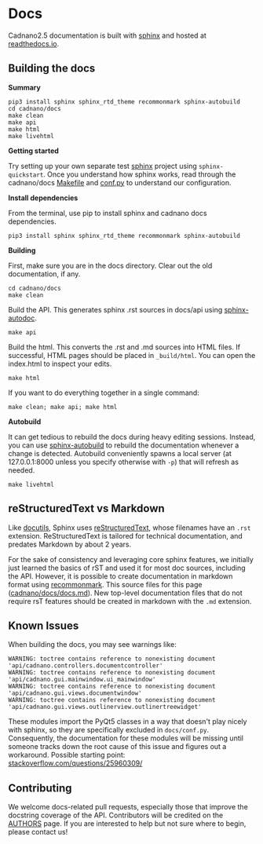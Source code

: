 
# Docs

Cadnano2.5 documentation is built with [sphinx] and hosted at [readthedocs.io].

## Building the docs

**Summary**

```
pip3 install sphinx sphinx_rtd_theme recommonmark sphinx-autobuild
cd cadnano/docs
make clean
make api
make html
make livehtml
```

**Getting started**

Try setting up your own separate test [sphinx] project using `sphinx-quickstart`. Once you understand how sphinx works, read through the cadnano/docs [Makefile] and [conf.py] to understand our configuration.

**Install dependencies**

From the terminal, use pip to install sphinx and cadnano docs dependencies.

```
pip3 install sphinx sphinx_rtd_theme recommonmark sphinx-autobuild
```

**Building**

First, make sure you are in the docs directory. Clear out the old documentation, if any.

```
cd cadnano/docs
make clean
```

Build the API. This generates sphinx .rst sources in docs/api using [sphinx-autodoc].


```
make api
```

Build the html. This converts the .rst and .md sources into HTML files. If successful, HTML pages should be placed in `_build/html`. You can open the index.html to inspect your edits.


```
make html
```

If you want to do everything together in a single command:

```
make clean; make api; make html
```


**Autobuild**

It can get tedious to rebuild the docs during heavy editing sessions. Instead, you can use [sphinx-autobuild] to rebuild the documentation whenever a change is detected. Autobuild conveniently spawns a local server (at 127.0.0.1:8000 unless you specify otherwise with `-p`) that will refresh as needed.

```
make livehtml
```

## reStructuredText vs Markdown

Like [docutils], Sphinx uses [reStructuredText], whose filenames have an `.rst` extension. ReStructuredText is tailored for technical documentation, and predates Markdown by about 2 years.

For the sake of consistency and leveraging core sphinx features, we initially just learned the basics of rST and used it for most doc sources, including the API. However, it is possible to create documentation in markdown format using [recommonmark]. This source files for this page ([cadnano/docs/docs.md]). New top-level documentation files that do not require rsT features should be created in markdown with the `.md` extension.


## Known Issues

When building the docs, you may see warnings like:

```
WARNING: toctree contains reference to nonexisting document 'api/cadnano.controllers.documentcontroller'
WARNING: toctree contains reference to nonexisting document 'api/cadnano.gui.mainwindow.ui_mainwindow'
WARNING: toctree contains reference to nonexisting document 'api/cadnano.gui.views.documentwindow'
WARNING: toctree contains reference to nonexisting document 'api/cadnano.gui.views.outlinerview.outlinertreewidget'
```

These modules import the PyQt5 classes in a way that doesn't play nicely with sphinx, so they are specifically excluded in `docs/conf.py`. Consequently, the documentation for these modules will be missing until someone tracks down the root cause of this issue and figures out a workaround. Possible starting point: [stackoverflow.com/questions/25960309/](http://stackoverflow.com/questions/25960309/)


## Contributing

We welcome docs-related pull requests, especially those that improve the docstring coverage of the API. Contributors will be credited on the [AUTHORS] page. If you are interested to help but not sure where to begin, please contact us!


[docutils]: http://docutils.sourceforge.net/
[sphinx]: http://www.sphinx-doc.org/
[readthedocs.io]: http://cadnano.readthedocs.io/
[AUTHORS]: https://github.com/cadnano/cadnano2.5/blob/master/AUTHORS
[sphinx-autodoc]: http://www.sphinx-doc.org/en/stable/man/sphinx-apidoc.html
[reStructuredText]: http://www.sphinx-doc.org/en/stable/rest.html
[sphinx-autobuild]: https://pypi.python.org/pypi/sphinx-autobuild
[recommonmark]: https://github.com/rtfd/recommonmark
[cadnano/docs/docs.md]: https://github.com/cadnano/cadnano2.5/blob/master/docs/docs.md
[cadnano/docs/scripting.md]: https://github.com/cadnano/cadnano2.5/blob/master/docs/scripting.md
[Makefile]: https://github.com/cadnano/cadnano2.5/blob/master/docs/Makefile
[conf.py]: https://github.com/cadnano/cadnano2.5/blob/master/docs/conf.py